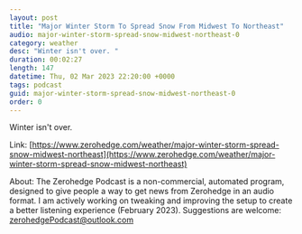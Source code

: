 ```yaml
---
layout: post
title: "Major Winter Storm To Spread Snow From Midwest To Northeast"
audio: major-winter-storm-spread-snow-midwest-northeast-0
category: weather
desc: "Winter isn't over. "
duration: 00:02:27
length: 147
datetime: Thu, 02 Mar 2023 22:20:00 +0000
tags: podcast
guid: major-winter-storm-spread-snow-midwest-northeast-0
order: 0
---
```

Winter isn't over. 

Link: [https://www.zerohedge.com/weather/major-winter-storm-spread-snow-midwest-northeast](https://www.zerohedge.com/weather/major-winter-storm-spread-snow-midwest-northeast)

About: The Zerohedge Podcast is a non-commercial, automated program, designed to give people a way to get news from Zerohedge in an audio format.  I am actively working on tweaking and improving the setup to create a better listening experience (February 2023).  Suggestions are welcome: [zerohedgePodcast@outlook.com](mailto:zerohedgePodcast@outlook.com)